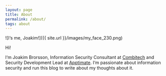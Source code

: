 ```yaml
---
layout: page
title: About 
permalink: /about/
tags: about
---
```



![I‘s me, Joakim!]({{ site.url }}/images/my_face_230.png)

Hi!

I‘m Joakim Brorsson, Information Security Consultant at [Combitech](http://www.combitech.com/) and Security Development Lead at [Apptimate](https://apptimate.io/). I‘m passionate about information security and run this blog to write about my thoughts about it.

